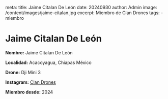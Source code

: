 meta:
  title: Jaime Citalan De León 
  date: 20240930
  author: Admin
  image: /content/images/jaime-citalan.jpg
  excerpt: Miembro de Clan Drones
  tags:
    - miembro

# Jaime Citalan De León 
**Nombre:** Jaime Citalan De León 

**Localidad:** Acacoyagua, Chiapas México

**Drone:** Dji Mini 3 

**Instagram:** [Clan Drones](https://instagram.com/elclandrones)

**Miembro desde:** 2024
